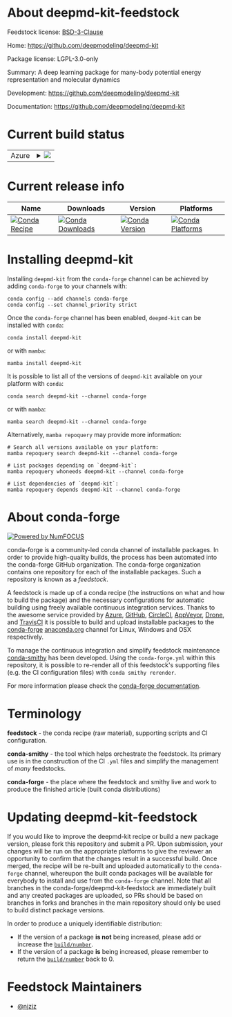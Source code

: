 About deepmd-kit-feedstock
==========================

Feedstock license: [BSD-3-Clause](https://github.com/conda-forge/deepmd-kit-feedstock/blob/main/LICENSE.txt)

Home: https://github.com/deepmodeling/deepmd-kit

Package license: LGPL-3.0-only

Summary: A deep learning package for many-body potential energy representation and molecular dynamics

Development: https://github.com/deepmodeling/deepmd-kit

Documentation: https://github.com/deepmodeling/deepmd-kit

Current build status
====================


<table>
    
  <tr>
    <td>Azure</td>
    <td>
      <details>
        <summary>
          <a href="https://dev.azure.com/conda-forge/feedstock-builds/_build/latest?definitionId=7846&branchName=main">
            <img src="https://dev.azure.com/conda-forge/feedstock-builds/_apis/build/status/deepmd-kit-feedstock?branchName=main">
          </a>
        </summary>
        <table>
          <thead><tr><th>Variant</th><th>Status</th></tr></thead>
          <tbody><tr>
              <td>linux_aarch64_c_compiler_version14cuda_compiler_versionNonecxx_compiler_version14mpimpichpython3.10.____cpython</td>
              <td>
                <a href="https://dev.azure.com/conda-forge/feedstock-builds/_build/latest?definitionId=7846&branchName=main">
                  <img src="https://dev.azure.com/conda-forge/feedstock-builds/_apis/build/status/deepmd-kit-feedstock?branchName=main&jobName=linux&configuration=linux%20linux_aarch64_c_compiler_version14cuda_compiler_versionNonecxx_compiler_version14mpimpichpython3.10.____cpython" alt="variant">
                </a>
              </td>
            </tr><tr>
              <td>linux_aarch64_c_compiler_version14cuda_compiler_versionNonecxx_compiler_version14mpimpichpython3.11.____cpython</td>
              <td>
                <a href="https://dev.azure.com/conda-forge/feedstock-builds/_build/latest?definitionId=7846&branchName=main">
                  <img src="https://dev.azure.com/conda-forge/feedstock-builds/_apis/build/status/deepmd-kit-feedstock?branchName=main&jobName=linux&configuration=linux%20linux_aarch64_c_compiler_version14cuda_compiler_versionNonecxx_compiler_version14mpimpichpython3.11.____cpython" alt="variant">
                </a>
              </td>
            </tr><tr>
              <td>linux_aarch64_c_compiler_version14cuda_compiler_versionNonecxx_compiler_version14mpimpichpython3.12.____cpython</td>
              <td>
                <a href="https://dev.azure.com/conda-forge/feedstock-builds/_build/latest?definitionId=7846&branchName=main">
                  <img src="https://dev.azure.com/conda-forge/feedstock-builds/_apis/build/status/deepmd-kit-feedstock?branchName=main&jobName=linux&configuration=linux%20linux_aarch64_c_compiler_version14cuda_compiler_versionNonecxx_compiler_version14mpimpichpython3.12.____cpython" alt="variant">
                </a>
              </td>
            </tr><tr>
              <td>linux_aarch64_c_compiler_version14cuda_compiler_versionNonecxx_compiler_version14mpiopenmpipython3.10.____cpython</td>
              <td>
                <a href="https://dev.azure.com/conda-forge/feedstock-builds/_build/latest?definitionId=7846&branchName=main">
                  <img src="https://dev.azure.com/conda-forge/feedstock-builds/_apis/build/status/deepmd-kit-feedstock?branchName=main&jobName=linux&configuration=linux%20linux_aarch64_c_compiler_version14cuda_compiler_versionNonecxx_compiler_version14mpiopenmpipython3.10.____cpython" alt="variant">
                </a>
              </td>
            </tr><tr>
              <td>linux_aarch64_c_compiler_version14cuda_compiler_versionNonecxx_compiler_version14mpiopenmpipython3.11.____cpython</td>
              <td>
                <a href="https://dev.azure.com/conda-forge/feedstock-builds/_build/latest?definitionId=7846&branchName=main">
                  <img src="https://dev.azure.com/conda-forge/feedstock-builds/_apis/build/status/deepmd-kit-feedstock?branchName=main&jobName=linux&configuration=linux%20linux_aarch64_c_compiler_version14cuda_compiler_versionNonecxx_compiler_version14mpiopenmpipython3.11.____cpython" alt="variant">
                </a>
              </td>
            </tr><tr>
              <td>linux_aarch64_c_compiler_version14cuda_compiler_versionNonecxx_compiler_version14mpiopenmpipython3.12.____cpython</td>
              <td>
                <a href="https://dev.azure.com/conda-forge/feedstock-builds/_build/latest?definitionId=7846&branchName=main">
                  <img src="https://dev.azure.com/conda-forge/feedstock-builds/_apis/build/status/deepmd-kit-feedstock?branchName=main&jobName=linux&configuration=linux%20linux_aarch64_c_compiler_version14cuda_compiler_versionNonecxx_compiler_version14mpiopenmpipython3.12.____cpython" alt="variant">
                </a>
              </td>
            </tr>
          </tbody>
        </table>
      </details>
    </td>
  </tr>
</table>

Current release info
====================

| Name | Downloads | Version | Platforms |
| --- | --- | --- | --- |
| [![Conda Recipe](https://img.shields.io/badge/recipe-deepmd--kit-green.svg)](https://anaconda.org/conda-forge/deepmd-kit) | [![Conda Downloads](https://img.shields.io/conda/dn/conda-forge/deepmd-kit.svg)](https://anaconda.org/conda-forge/deepmd-kit) | [![Conda Version](https://img.shields.io/conda/vn/conda-forge/deepmd-kit.svg)](https://anaconda.org/conda-forge/deepmd-kit) | [![Conda Platforms](https://img.shields.io/conda/pn/conda-forge/deepmd-kit.svg)](https://anaconda.org/conda-forge/deepmd-kit) |

Installing deepmd-kit
=====================

Installing `deepmd-kit` from the `conda-forge` channel can be achieved by adding `conda-forge` to your channels with:

```
conda config --add channels conda-forge
conda config --set channel_priority strict
```

Once the `conda-forge` channel has been enabled, `deepmd-kit` can be installed with `conda`:

```
conda install deepmd-kit
```

or with `mamba`:

```
mamba install deepmd-kit
```

It is possible to list all of the versions of `deepmd-kit` available on your platform with `conda`:

```
conda search deepmd-kit --channel conda-forge
```

or with `mamba`:

```
mamba search deepmd-kit --channel conda-forge
```

Alternatively, `mamba repoquery` may provide more information:

```
# Search all versions available on your platform:
mamba repoquery search deepmd-kit --channel conda-forge

# List packages depending on `deepmd-kit`:
mamba repoquery whoneeds deepmd-kit --channel conda-forge

# List dependencies of `deepmd-kit`:
mamba repoquery depends deepmd-kit --channel conda-forge
```


About conda-forge
=================

[![Powered by
NumFOCUS](https://img.shields.io/badge/powered%20by-NumFOCUS-orange.svg?style=flat&colorA=E1523D&colorB=007D8A)](https://numfocus.org)

conda-forge is a community-led conda channel of installable packages.
In order to provide high-quality builds, the process has been automated into the
conda-forge GitHub organization. The conda-forge organization contains one repository
for each of the installable packages. Such a repository is known as a *feedstock*.

A feedstock is made up of a conda recipe (the instructions on what and how to build
the package) and the necessary configurations for automatic building using freely
available continuous integration services. Thanks to the awesome service provided by
[Azure](https://azure.microsoft.com/en-us/services/devops/), [GitHub](https://github.com/),
[CircleCI](https://circleci.com/), [AppVeyor](https://www.appveyor.com/),
[Drone](https://cloud.drone.io/welcome), and [TravisCI](https://travis-ci.com/)
it is possible to build and upload installable packages to the
[conda-forge](https://anaconda.org/conda-forge) [anaconda.org](https://anaconda.org/)
channel for Linux, Windows and OSX respectively.

To manage the continuous integration and simplify feedstock maintenance
[conda-smithy](https://github.com/conda-forge/conda-smithy) has been developed.
Using the ``conda-forge.yml`` within this repository, it is possible to re-render all of
this feedstock's supporting files (e.g. the CI configuration files) with ``conda smithy rerender``.

For more information please check the [conda-forge documentation](https://conda-forge.org/docs/).

Terminology
===========

**feedstock** - the conda recipe (raw material), supporting scripts and CI configuration.

**conda-smithy** - the tool which helps orchestrate the feedstock.
                   Its primary use is in the construction of the CI ``.yml`` files
                   and simplify the management of *many* feedstocks.

**conda-forge** - the place where the feedstock and smithy live and work to
                  produce the finished article (built conda distributions)


Updating deepmd-kit-feedstock
=============================

If you would like to improve the deepmd-kit recipe or build a new
package version, please fork this repository and submit a PR. Upon submission,
your changes will be run on the appropriate platforms to give the reviewer an
opportunity to confirm that the changes result in a successful build. Once
merged, the recipe will be re-built and uploaded automatically to the
`conda-forge` channel, whereupon the built conda packages will be available for
everybody to install and use from the `conda-forge` channel.
Note that all branches in the conda-forge/deepmd-kit-feedstock are
immediately built and any created packages are uploaded, so PRs should be based
on branches in forks and branches in the main repository should only be used to
build distinct package versions.

In order to produce a uniquely identifiable distribution:
 * If the version of a package **is not** being increased, please add or increase
   the [``build/number``](https://docs.conda.io/projects/conda-build/en/latest/resources/define-metadata.html#build-number-and-string).
 * If the version of a package **is** being increased, please remember to return
   the [``build/number``](https://docs.conda.io/projects/conda-build/en/latest/resources/define-metadata.html#build-number-and-string)
   back to 0.

Feedstock Maintainers
=====================

* [@njzjz](https://github.com/njzjz/)

